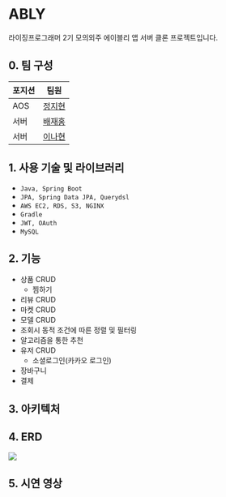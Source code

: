 # ABLY
라이징프로그래머 2기 모의외주 에이블리 앱 서버 클론 프로젝트입니다.

## 0. 팀 구성
|포지션|팀원|
|--|--|
|AOS|[정지현](https://github.com/jihyundev)|
|서버|[배재홍](https://github.com/banjjoknim)|
|서버|[이나현](https://github.com/nahyunLee)|

## 1. 사용 기술 및 라이브러리
- `Java, Spring Boot`
- `JPA, Spring Data JPA, Querydsl`
- `AWS EC2, RDS, S3, NGINX`
- `Gradle`
- `JWT, OAuth`
- `MySQL`

## 2. 기능
- 상품 CRUD
  - 찜하기
- 리뷰 CRUD
- 마켓 CRUD
- 모델 CRUD
- 조회시 동적 조건에 따른 정렬 및 필터링
- 알고리즘을 통한 추천
- 유저 CRUD
  - 소셜로그인(카카오 로그인)
- 장바구니
- 결제

## 3. 아키텍처

## 4. ERD
![](https://images.velog.io/images/banjjoknim/post/bff31c95-5b15-4751-a14c-6e41e5ea8c01/image.png)

## 5. 시연 영상
